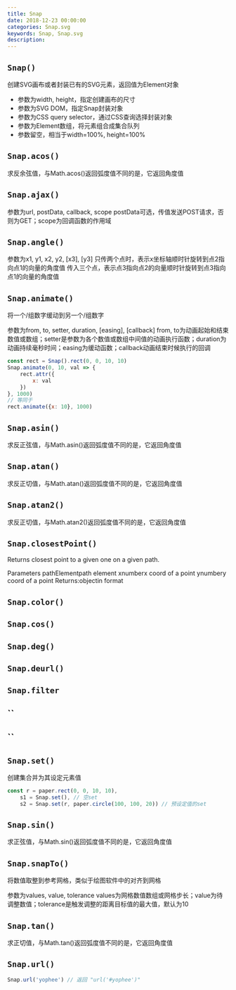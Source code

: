 ```yaml
---
title: Snap
date: 2018-12-23 00:00:00
categories: Snap.svg
keywords: Snap, Snap.svg
description: 
---
```


## `Snap()`

创建SVG画布或者封装已有的SVG元素，返回值为Element对象

- 参数为width, height，指定创建画布的尺寸
- 参数为SVG DOM，指定Snap封装对象
- 参数为CSS query selector，通过CSS查询选择封装对象
- 参数为Element数组，将元素组合成集合队列
- 参数留空，相当于width=100%, height=100%

## `Snap.acos()`

求反余弦值，与Math.acos()返回弧度值不同的是，它返回角度值

## `Snap.ajax()`

参数为url, postData, callback, scope
postData可选，传值发送POST请求，否则为GET；scope为回调函数的作用域

## `Snap.angle()`

参数为x1, y1, x2, y2, [x3], [y3]
只传两个点时，表示x坐标轴顺时针旋转到点2指向点1的向量的角度值
传入三个点，表示点3指向点2的向量顺时针旋转到点3指向点1的向量的角度值

## `Snap.animate()`

将一个/组数字缓动到另一个/组数字

参数为from, to, setter, duration, [easing], [callback]
from, to为动画起始和结束数值或数组；setter是参数为各个数值或数组中间值的动画执行函数；duration为动画持续毫秒时间；easing为缓动函数；callback动画结束时候执行的回调

``` JavaScript
const rect = Snap().rect(0, 0, 10, 10)
Snap.animate(0, 10, val => {
    rect.attr({
        x: val
    })
}, 1000)
// 等同于
rect.animate({x: 10}, 1000)
```
<!-- ## `Snap.animation()` -->

## `Snap.asin()`

求反正弦值，与Math.asin()返回弧度值不同的是，它返回角度值

## `Snap.atan()`

求反正切值，与Math.atan()返回弧度值不同的是，它返回角度值

## `Snap.atan2()`

求反正切值，与Math.atan2()返回弧度值不同的是，它返回角度值

## `Snap.closestPoint()`

Returns closest point to a given one on a given path.

Parameters
pathElementpath element
xnumberx coord of a point
ynumbery coord of a point
Returns:objectin format

## `Snap.color()`

## `Snap.cos()`

## `Snap.deg()`

## `Snap.deurl()`

## `Snap.filter`

## ``

## ``

## `Snap.set()`

创建集合并为其设定元素值

``` JavaScript
const r = paper.rect(0, 0, 10, 10),
    s1 = Snap.set(), // 空set
    s2 = Snap.set(r, paper.circle(100, 100, 20)) // 预设定值的set
```

## `Snap.sin()`

求正弦值，与Math.sin()返回弧度值不同的是，它返回角度值

## `Snap.snapTo()`

将数值取整到参考网格，类似于绘图软件中的对齐到网格

参数为values, value, tolerance
values为网格数值数组或网格步长；value为待调整数值；tolerance是触发调整的距离目标值的最大值，默认为10

## `Snap.tan()`

求正切值，与Math.tan()返回弧度值不同的是，它返回角度值

## `Snap.url()`

``` JavaScript
Snap.url('yophee') // 返回 "url('#yophee')"
```

